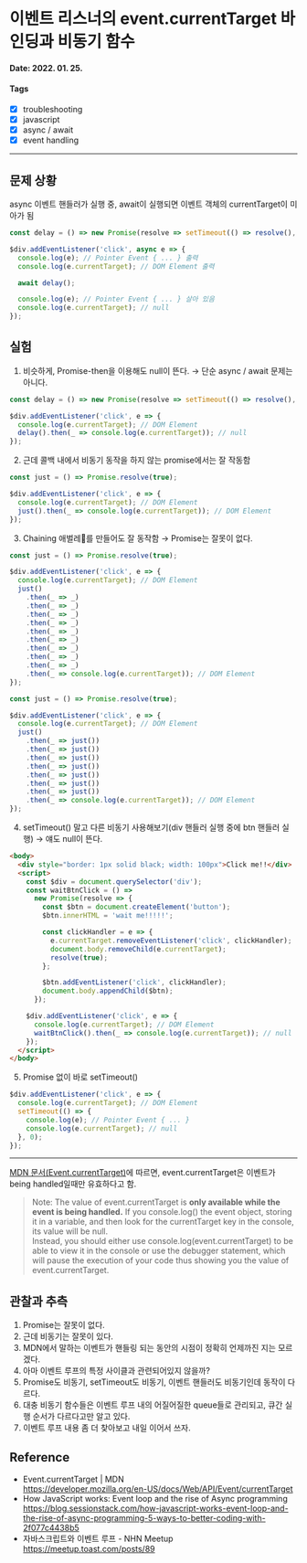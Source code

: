 # 이벤트 리스너의 event.currentTarget 바인딩과 비동기 함수

#### Date: 2022. 01. 25.

#### Tags

- [x] troubleshooting
- [x] javascript
- [x] async / await
- [x] event handling

---

## 문제 상황

async 이벤트 핸들러가 실행 중, await이 실행되면 이벤트 객체의 currentTarget이 미아가 됨

```javascript
const delay = () => new Promise(resolve => setTimeout(() => resolve(), 200));

$div.addEventListener('click', async e => {
  console.log(e); // Pointer Event { ... } 출력
  console.log(e.currentTarget); // DOM Element 출력

  await delay();

  console.log(e); // Pointer Event { ... } 살아 있음
  console.log(e.currentTarget); // null
});
```

## 실험

1. 비슷하게, Promise-then을 이용해도 null이 뜬다. &rarr; 단순 async / await 문제는 아니다.

```javascript
const delay = () => new Promise(resolve => setTimeout(() => resolve(), 200));

$div.addEventListener('click', e => {
  console.log(e.currentTarget); // DOM Element
  delay().then(_ => console.log(e.currentTarget)); // null
});
```

2. 근데 콜백 내에서 비동기 동작을 하지 않는 promise에서는 잘 작동함

```javascript
const just = () => Promise.resolve(true);

$div.addEventListener('click', e => {
  console.log(e.currentTarget); // DOM Element
  just().then(_ => console.log(e.currentTarget)); // DOM Element
});
```

3. Chaining 애벌레:bug:를 만들어도 잘 동작함 &rarr; Promise는 잘못이 없다.

```javascript
const just = () => Promise.resolve(true);

$div.addEventListener('click', e => {
  console.log(e.currentTarget); // DOM Element
  just()
    .then(_ => _)
    .then(_ => _)
    .then(_ => _)
    .then(_ => _)
    .then(_ => _)
    .then(_ => _)
    .then(_ => _)
    .then(_ => _)
    .then(_ => _)
    .then(_ => console.log(e.currentTarget)); // DOM Element
});
```

```javascript
const just = () => Promise.resolve(true);

$div.addEventListener('click', e => {
  console.log(e.currentTarget); // DOM Element
  just()
    .then(_ => just())
    .then(_ => just())
    .then(_ => just())
    .then(_ => just())
    .then(_ => just())
    .then(_ => just())
    .then(_ => just())
    .then(_ => console.log(e.currentTarget)); // DOM Element
});
```

4. setTimeout() 말고 다른 비동기 사용해보기(div 핸들러 실행 중에 btn 핸들러 실행) &rarr; 얘도 null이 뜬다.

```html
<body>
  <div style="border: 1px solid black; width: 100px">Click me!!</div>
  <script>
    const $div = document.querySelector('div');
    const waitBtnClick = () =>
      new Promise(resolve => {
        const $btn = document.createElement('button');
        $btn.innerHTML = 'wait me!!!!!';

        const clickHandler = e => {
          e.currentTarget.removeEventListener('click', clickHandler);
          document.body.removeChild(e.currentTarget);
          resolve(true);
        };

        $btn.addEventListener('click', clickHandler);
        document.body.appendChild($btn);
      });

    $div.addEventListener('click', e => {
      console.log(e.currentTarget); // DOM Element
      waitBtnClick().then(_ => console.log(e.currentTarget)); // null
    });
  </script>
</body>
```

5. Promise 없이 바로 setTimeout()

```javascript
$div.addEventListener('click', e => {
  console.log(e.currentTarget); // DOM Element
  setTimeout(() => {
    console.log(e); // Pointer Event { ... }
    console.log(e.currentTarget); // null
  }, 0);
});
```

---

[MDN 문서(Event.currentTarget)](https://developer.mozilla.org/en-US/docs/Web/API/Event/currentTarget)에 따르면, event.currentTarget은 이벤트가 being handled일때만 유효하다고 함.

> Note: The value of event.currentTarget is **only available while the event is being handled.** If you console.log() the event object, storing it in a variable, and then look for the currentTarget key in the console, its value will be null.<br/>
> Instead, you should either use console.log(event.currentTarget) to be able to view it in the console or use the debugger statement, which will pause the execution of your code thus showing you the value of event.currentTarget.

## 관찰과 추측

1. Promise는 잘못이 없다.
2. 근데 비동기는 잘못이 있다.
3. MDN에서 말하는 이벤트가 핸들링 되는 동안의 시점이 정확히 언제까진 지는 모르겠다.
4. 아마 이벤트 루프의 특정 사이클과 관련되어있지 않을까?
5. Promise도 비동기, setTimeout도 비동기, 이벤트 핸들러도 비동기인데 동작이 다르다.
6. 대충 비동기 함수들은 이벤트 루프 내의 어질어질한 queue들로 관리되고, 큐간 실행 순서가 다르다고만 알고 있다.
7. 이벤트 루프 내용 좀 더 찾아보고 내일 이어서 쓰자.

## Reference

- Event.currentTarget | MDN<br/>https://developer.mozilla.org/en-US/docs/Web/API/Event/currentTarget
- How JavaScript works: Event loop and the rise of Async programming<br/>https://blog.sessionstack.com/how-javascript-works-event-loop-and-the-rise-of-async-programming-5-ways-to-better-coding-with-2f077c4438b5
- 자바스크립트와 이벤트 루프 - NHN Meetup<br/>https://meetup.toast.com/posts/89
